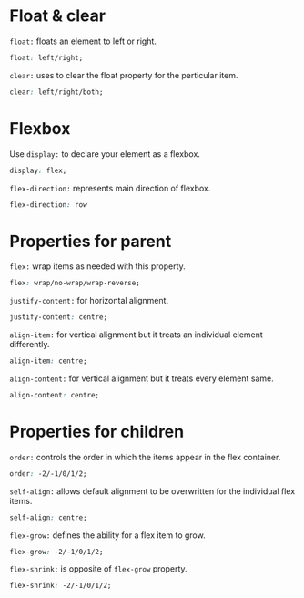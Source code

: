 # Float & clear

`float:` floats an element to left or right.

```css
float: left/right;
```

`clear:` uses to clear the float property for the perticular item.

```css
clear: left/right/both;
```
# Flexbox 

Use `display:` to declare your element as a flexbox.

```css
display: flex;
```

`flex-direction:` represents main direction of flexbox.

```css
flex-direction: row
```

# Properties for parent

`flex:` wrap items as needed with this property.

```css
flex: wrap/no-wrap/wrap-reverse;
```


`justify-content:` for horizontal alignment.

```css
justify-content: centre;
```

`align-item:` for vertical alignment but it treats an individual element differently.

```css
align-item: centre;
```

`align-content:` for vertical alignment but it treats every element same.

```css
align-content: centre;
```

# Properties for children 

`order:` controls the order in which the items appear in the flex container.

```css
order: -2/-1/0/1/2;
```

`self-align:` allows default alignment to be overwritten for the individual flex items.

```css
self-align: centre;
```

`flex-grow:` defines the ability for a flex item to grow.

```css
flex-grow: -2/-1/0/1/2;
```

`flex-shrink:` is opposite of `flex-grow` property.

```css
flex-shrink: -2/-1/0/1/2;
```